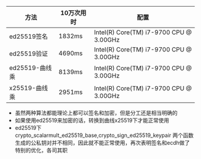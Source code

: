 | 方法           | 10万次用时 | 配置                                    |
| -------------- | ---------- | --------------------------------------- |
| ed25519签名    | 1832ms     | Intel(R) Core(TM) i7-9700 CPU @ 3.00GHz |
| ed25519验证    | 4690ms     | Intel(R) Core(TM) i7-9700 CPU @ 3.00GHz |
| ed25519-曲线乘 | 8139ms     | Intel(R) Core(TM) i7-9700 CPU @ 3.00GHz |
| x25519-曲线乘  | 2951ms     | Intel(R) Core(TM) i7-9700 CPU @ 3.00GHz |

- 虽然两种算法都能理论上都可以签名和加密，但是分工还是相当明确的
- 如果使用ed25519来加密的话，转换到曲线x25519下才能正常使用
- ed25519下crypto_scalarmult_ed25519_base,crypto_sign_ed25519_keypair 两个函数生成的公私钥对并不相同，因此就不能正常使用，再次表明签名和ecdh做了特别的优化，各司其职